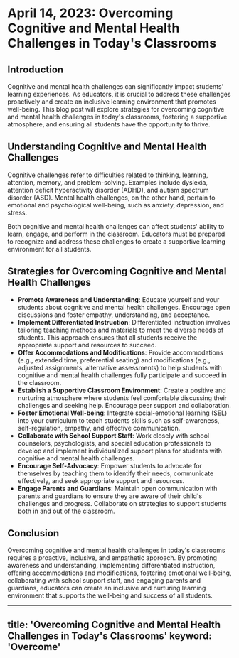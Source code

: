 # April 14, 2023: Overcoming Cognitive and Mental Health Challenges in Today's Classrooms

## Introduction

Cognitive and mental health challenges can significantly impact students' learning experiences. As educators, it is crucial to address these challenges proactively and create an inclusive learning environment that promotes well-being. This blog post will explore strategies for overcoming cognitive and mental health challenges in today's classrooms, fostering a supportive atmosphere, and ensuring all students have the opportunity to thrive.

## Understanding Cognitive and Mental Health Challenges

Cognitive challenges refer to difficulties related to thinking, learning, attention, memory, and problem-solving. Examples include dyslexia, attention deficit hyperactivity disorder (ADHD), and autism spectrum disorder (ASD). Mental health challenges, on the other hand, pertain to emotional and psychological well-being, such as anxiety, depression, and stress.

Both cognitive and mental health challenges can affect students' ability to learn, engage, and perform in the classroom. Educators must be prepared to recognize and address these challenges to create a supportive learning environment for all students.

## Strategies for Overcoming Cognitive and Mental Health Challenges

- **Promote Awareness and Understanding**: Educate yourself and your students about cognitive and mental health challenges. Encourage open discussions and foster empathy, understanding, and acceptance.
- **Implement Differentiated Instruction**: Differentiated instruction involves tailoring teaching methods and materials to meet the diverse needs of students. This approach ensures that all students receive the appropriate support and resources to succeed.
- **Offer Accommodations and Modifications**: Provide accommodations (e.g., extended time, preferential seating) and modifications (e.g., adjusted assignments, alternative assessments) to help students with cognitive and mental health challenges fully participate and succeed in the classroom.
- **Establish a Supportive Classroom Environment**: Create a positive and nurturing atmosphere where students feel comfortable discussing their challenges and seeking help. Encourage peer support and collaboration.
- **Foster Emotional Well-being**: Integrate social-emotional learning (SEL) into your curriculum to teach students skills such as self-awareness, self-regulation, empathy, and effective communication.
- **Collaborate with School Support Staff**: Work closely with school counselors, psychologists, and special education professionals to develop and implement individualized support plans for students with cognitive and mental health challenges.
- **Encourage Self-Advocacy**: Empower students to advocate for themselves by teaching them to identify their needs, communicate effectively, and seek appropriate support and resources.
- **Engage Parents and Guardians**: Maintain open communication with parents and guardians to ensure they are aware of their child's challenges and progress. Collaborate on strategies to support students both in and out of the classroom.

## Conclusion

Overcoming cognitive and mental health challenges in today's classrooms requires a proactive, inclusive, and empathetic approach. By promoting awareness and understanding, implementing differentiated instruction, offering accommodations and modifications, fostering emotional well-being, collaborating with school support staff, and engaging parents and guardians, educators can create an inclusive and nurturing learning environment that supports the well-being and success of all students.

---
title: 'Overcoming Cognitive and Mental Health Challenges in Today's Classrooms'
keyword: 'Overcome'
---
